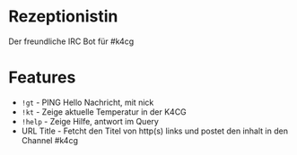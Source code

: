 # Rezeptionistin
Der freundliche IRC Bot für #k4cg

# Features

* `!gt` - PING Hello Nachricht, mit nick
* `!kt` - Zeige aktuelle Temperatur in der K4CG
* `!help` - Zeige Hilfe, antwort im Query
* URL Title - Fetcht den Titel von http(s) links und postet den inhalt in den Channel #k4cg
